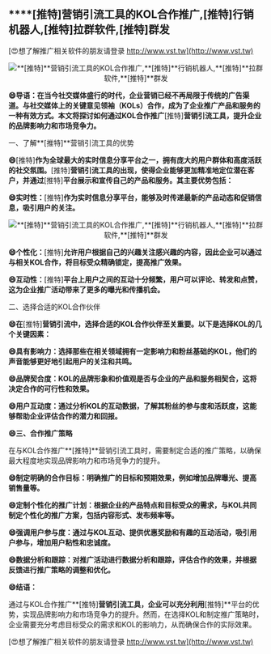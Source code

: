 ## ****[推特]**营销引流工具的KOL合作推广,**[推特]**行销机器人,**[推特]**拉群软件,**[推特]**群发**

[😍想了解推广相关软件的朋友请登录 http://www.vst.tw](http://www.vst.tw)

 <center><img src="https://vst.tw/MP4/tuiguang/png/8.png" alt="**[推特]**营销引流工具的KOL合作推广,**[推特]**行销机器人,**[推特]**拉群软件,**[推特]**群发"></center>

**😄导语：在当今社交媒体盛行的时代，企业营销已经不再局限于传统的广告渠道。与社交媒体上的关键意见领袖（KOLs）合作，成为了企业推广产品和服务的一种有效方式。本文将探讨如何通过KOL合作推广**[推特]**营销引流工具，提升企业的品牌影响力和市场竞争力。**

一、了解**[推特]**营销引流工具的优势

**😄**[推特]**作为全球最大的实时信息分享平台之一，拥有庞大的用户群体和高度活跃的社交氛围。**[推特]**营销引流工具的出现，使得企业能够更加精准地定位潜在客户，并通过**[推特]**平台展示和宣传自己的产品和服务。其主要优势包括：**

**😄实时性：**[推特]**作为实时信息分享平台，能够及时传递最新的产品动态和促销信息，吸引用户的关注。**

 <center><img src="https://vst.tw/MP4/tuiguang/png/4.png" alt="**[推特]**营销引流工具的KOL合作推广,**[推特]**行销机器人,**[推特]**拉群软件,**[推特]**群发"></center>

**😄个性化：**[推特]**允许用户根据自己的兴趣关注感兴趣的内容，因此企业可以通过与相关KOL合作，将目标受众精确锁定，提高推广效果。**

**😄互动性：**[推特]**平台上用户之间的互动十分频繁，用户可以评论、转发和点赞，这为企业推广活动带来了更多的曝光和传播机会。**

二、选择合适的KOL合作伙伴

**😄在**[推特]**营销引流中，选择合适的KOL合作伙伴至关重要。以下是选择KOL的几个关键因素：**

**😄具有影响力：选择那些在相关领域拥有一定影响力和粉丝基础的KOL，他们的声音能够更好地引起用户的关注和共鸣。**

**😄品牌契合度：KOL的品牌形象和价值观是否与企业的产品和服务相契合，这将决定合作的可行性和效果。**

**😄用户互动度：通过分析KOL的互动数据，了解其粉丝的参与度和活跃度，这能够帮助企业评估合作的潜力和回报。**

**😄三、合作推广策略**

在与KOL合作推广**[推特]**营销引流工具时，需要制定合适的推广策略，以确保最大程度地实现品牌影响力和市场竞争力的提升。

**😄制定明确的合作目标：明确推广的目标和预期效果，例如增加品牌曝光、提高销售量等。**

**😄定制个性化的推广计划：根据企业的产品特点和目标受众的需求，与KOL共同制定个性化的推广方案，包括内容形式、发布频率等。**

**😄强调用户参与度：通过与KOL互动、提供优惠奖励和有趣的互动活动，吸引用户参与，增加用户粘性和忠诚度。**

**😄数据分析和跟踪：对推广活动进行数据分析和跟踪，评估合作的效果，并根据反馈进行推广策略的调整和优化。**

**😄结语：**

通过与KOL合作推广**[推特]**营销引流工具，企业可以充分利用**[推特]**平台的优势，实现品牌影响力和市场竞争力的提升。然而，在选择KOL和制定推广策略时，企业需要充分考虑目标受众的需求和KOL的影响力，从而确保合作的实际效果。

[😍想了解推广相关软件的朋友请登录 http://www.vst.tw](http://www.vst.tw)




